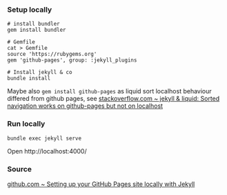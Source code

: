 ### Setup locally

    # install bundler
    gem install bundler

    # Gemfile
    cat > Gemfile
    source 'https://rubygems.org'
    gem 'github-pages', group: :jekyll_plugins

    # Install jekyll & co
    bundle install
    
Maybe also `gem install github-pages` as liquid sort localhost behaviour differed from github pages, see [stackoverflow.com ~ jekyll & liquid: Sorted navigation works on github-pages but not on localhost](https://stackoverflow.com/a/20936565)
    
### Run locally
    bundle exec jekyll serve
    
Open http://localhost:4000/ 
    
### Source
[github.com ~ Setting up your GitHub Pages site locally with Jekyll](https://help.github.com/en/enterprise/2.14/user/articles/setting-up-your-github-pages-site-locally-with-jekyll)
